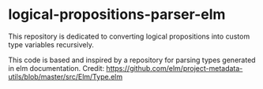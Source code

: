 # logical-propositions-parser-elm
This repository is dedicated to converting logical propositions into custom type variables recursively.

This code is based and inspired by a repository for parsing types generated in elm documentation. 
Credit: https://github.com/elm/project-metadata-utils/blob/master/src/Elm/Type.elm
